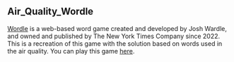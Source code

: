 ## Air_Quality_Wordle
[Wordle](https://www.nytimes.com/games/wordle/) is a web-based word game created and developed by Josh Wardle, and owned and published by The New York Times Company since 2022.
This is a recreation of this game with the solution based on words used in the air quality. You can play this game [here](https://air-quality-wordle.pages.dev/).

